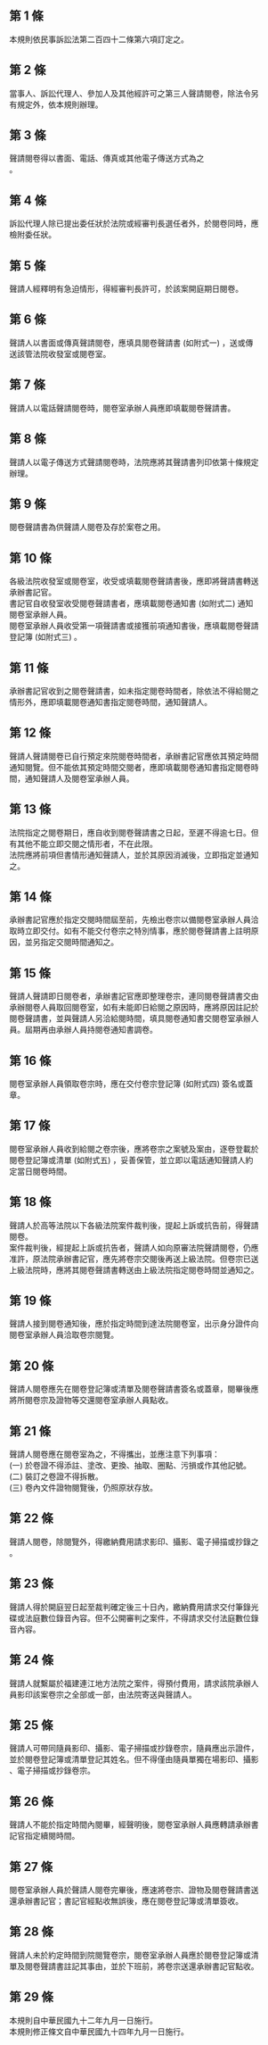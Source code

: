 第 1 條
-------
本規則依民事訴訟法第二百四十二條第六項訂定之。

第 2 條
-------
當事人、訴訟代理人、參加人及其他經許可之第三人聲請閱卷，除法令另  
有規定外，依本規則辦理。

第 3 條
-------
聲請閱卷得以書面、電話、傳真或其他電子傳送方式為之  
。

第 4 條
-------
訴訟代理人除已提出委任狀於法院或經審判長選任者外，於閱卷同時，應  
檢附委任狀。

第 5 條
-------
聲請人經釋明有急迫情形，得經審判長許可，於該案開庭期日閱卷。

第 6 條
-------
聲請人以書面或傳真聲請閱卷，應填具閱卷聲請書 (如附式一) ，送或傳  
送該管法院收發室或閱卷室。

第 7 條
-------
聲請人以電話聲請閱卷時，閱卷室承辦人員應即填載閱卷聲請書。

第 8 條
-------
聲請人以電子傳送方式聲請閱卷時，法院應將其聲請書列印依第十條規定  
辦理。

第 9 條
-------
閱卷聲請書為供聲請人閱卷及存於案卷之用。

第 10 條
--------
各級法院收發室或閱卷室，收受或填載閱卷聲請書後，應即將聲請書轉送  
承辦書記官。  
書記官自收發室收受閱卷聲請書者，應填載閱卷通知書 (如附式二) 通知  
閱卷室承辦人員。  
閱卷室承辦人員收受第一項聲請書或接獲前項通知書後，應填載閱卷聲請  
登記簿 (如附式三) 。

第 11 條
--------
承辦書記官收到之閱卷聲請書，如未指定閱卷時間者，除依法不得給閱之  
情形外，應即填載閱卷通知書指定閱卷時間，通知聲請人。

第 12 條
--------
聲請人聲請閱卷已自行預定來院閱卷時間者，承辦書記官應依其預定時間  
通知閱覽。但不能依其預定時間交閱者，應即填載閱卷通知書指定閱卷時  
間，通知聲請人及閱卷室承辦人員。

第 13 條
--------
法院指定之閱卷期日，應自收到閱卷聲請書之日起，至遲不得逾七日。但  
有其他不能立即交閱之情形者，不在此限。  
法院應將前項但書情形通知聲請人，並於其原因消滅後，立即指定並通知  
之。

第 14 條
--------
承辦書記官應於指定交閱時間屆至前，先檢出卷宗以備閱卷室承辦人員洽  
取時立即交付。如有不能交付卷宗之特別情事，應於閱卷聲請書上註明原  
因，並另指定交閱時間通知之。

第 15 條
--------
聲請人聲請即日閱卷者，承辦書記官應即整理卷宗，連同閱卷聲請書交由  
承辦閱卷人員取回閱卷室，如有未能即日給閱之原因時，應將原因註記於  
閱卷聲請書，並與聲請人另洽給閱時間，填具閱卷通知書交閱卷室承辦人  
員。屆期再由承辦人員持閱卷通知書調卷。

第 16 條
--------
閱卷室承辦人員領取卷宗時，應在交付卷宗登記簿 (如附式四) 簽名或蓋  
章。

第 17 條
--------
閱卷室承辦人員收到給閱之卷宗後，應將卷宗之案號及案由，逐卷登載於  
閱卷登記簿或清單 (如附式五) ，妥善保管，並立即以電話通知聲請人約  
定當日閱卷時間。

第 18 條
--------
聲請人於高等法院以下各級法院案件裁判後，提起上訴或抗告前，得聲請  
閱卷。  
案件裁判後，經提起上訴或抗告者，聲請人如向原審法院聲請閱卷，仍應  
准許，原法院承辦書記官，應先將卷宗交閱後再送上級法院。但卷宗已送  
上級法院時，應將其閱卷聲請書轉送由上級法院指定閱卷時間並通知之。

第 19 條
--------
聲請人接到閱卷通知後，應於指定時間到達法院閱卷室，出示身分證件向  
閱卷室承辦人員洽取卷宗閱覽。

第 20 條
--------
聲請人閱卷應先在閱卷登記簿或清單及閱卷聲請書簽名或蓋章，閱畢後應  
將所閱卷宗及證物等交還閱卷室承辦人員點收。

第 21 條
--------
聲請人閱卷應在閱卷室為之，不得攜出，並應注意下列事項：  
 (一) 於卷證不得添註、塗改、更換、抽取、圈點、污損或作其他記號。  
 (二) 裝訂之卷證不得拆散。  
 (三) 卷內文件證物閱覽後，仍照原狀存放。

第 22 條
--------
聲請人閱卷，除閱覽外，得繳納費用請求影印、攝影、電子掃描或抄錄之  
。

第 23 條
--------
聲請人得於開庭翌日起至裁判確定後三十日內，繳納費用請求交付筆錄光  
碟或法庭數位錄音內容。但不公開審判之案件，不得請求交付法庭數位錄  
音內容。

第 24 條
--------
聲請人就繫屬於福建連江地方法院之案件，得預付費用，請求該院承辦人  
員影印該案卷宗之全部或一部，由法院寄送與聲請人。

第 25 條
--------
聲請人可帶同隨員影印、攝影、電子掃描或抄錄卷宗，隨員應出示證件，  
並於閱卷登記簿或清單登記其姓名。但不得僅由隨員單獨在場影印、攝影  
、電子掃描或抄錄卷宗。

第 26 條
--------
聲請人不能於指定時間內閱畢，經聲明後，閱卷室承辦人員應轉請承辦書  
記官指定續閱時間。

第 27 條
--------
閱卷室承辦人員於聲請人閱卷完畢後，應速將卷宗、證物及閱卷聲請書送  
還承辦書記官；書記官經點收無誤後，應在閱卷登記簿或清單簽收。

第 28 條
--------
聲請人未於約定時間到院閱覽卷宗，閱卷室承辦人員應於閱卷登記簿或清  
單及閱卷聲請書註記其事由，並於下班前，將卷宗送還承辦書記官點收。

第 29 條
--------
本規則自中華民國九十二年九月一日施行。  
本規則修正條文自中華民國九十四年九月一日施行。


